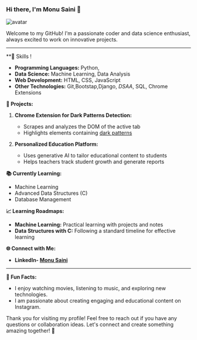 <!--
### Hi there, I'm Monu Saini 👋

Welcome to my GitHub profile! I'm passionate about coding, data science, and technology. I love building projects that solve real-world problems and enhance user experiences. Here's a bit about me:

---
<!--

**🎓 Education:**
- **MCA** (Pursuing) from AKTU, Lucknow
- **BCA** from Rajasthan University, 72%
- **12th Grade** from RBSE, 77%
- **10th Grade** from RBSE, 70%

**💼 Skills:**
- **Programming Languages:** Python,
- **Data Science:** Machine Learning, Data Analysis
- **Web Development:** HTML, CSS, JavaScript
- **Other Technologies:** Git,Bootstap,Django, *DSAA*, SQL, Chrome Extensions

**📚 Currently Learning:**
- Machine Learning
- Advanced Data Structures with C
- Database Management Systems

**🚀 Projects:**
1. **Chrome Extension for Dark Patterns Detection:**
   - Scrapes and analyzes the DOM of the active tab
   - Highlights elements containing [dark patterns](https://projectksecure.blogspot.com/2024/06/what-are-deceptive-patterns.html)

2. **Personalized Education Platform:**
   - Uses generative AI to tailor educational content to students
   - Helps teachers track student growth and generate reports

**📈 Learning Roadmaps:**
- **Machine Learning:** Practical learning with projects and notes
<!-- **Data Structures with C:** Following a unit-wise timeline for effective learning
- **Operating Systems, Cybersecurity, Database Management Systems, and Java OOP Concepts:** Preparing with detailed syllabi and suggested readings

**🌐 Find Me Online:**
- **LinkedIn:** [Monu Saini](https://www.linkedin.com/in/monupydev)
<!-- **Instagram:** Uploads comedy scenes, cricket viral videos, and more 

**📧 Contact Me:**
- **Email:** [monusainideveloper@gmail.com](mailto:monusainideveloper@gmail.com)
- **Phone:** +91 8696807790

---


**🌟 Fun Facts:**
- I enjoy watching movies, listening to music, and exploring new technologies.
- I am passionate about creating engaging and educational content on Instagram.

Thank you for visiting my profile! Feel free to reach out if you have any questions or collaboration ideas. Let's connect and create something amazing together!
-->
### Hi there, I'm Monu Saini 👋

![avatar](https://images.weserv.nl/?url=https://github.com/codesbird/codesbird/blob/main/images.jpeg?raw=true&v=4&h=300&w=300&fit=cover&mask=circle&maxage=7d
)

Welcome to my GitHub! I'm a passionate coder and data science enthusiast, always excited to work on innovative projects.

---

**💼 Skills !
- **Programming Languages:** Python,
- **Data Science:** Machine Learning, Data Analysis
- **Web Development:** HTML, CSS, JavaScript
- **Other Technologies:** Git,Bootstap,Django, *DSAA*, SQL, Chrome Extensions

**🚀 Projects:**
1. **Chrome Extension for Dark Patterns Detection:**
   - Scrapes and analyzes the DOM of the active tab
   - Highlights elements containing [dark patterns](https://projectksecure.blogspot.com/2024/06/what-are-deceptive-patterns.html)

2. **Personalized Education Platform:**
   - Uses generative AI to tailor educational content to students
   - Helps teachers track student growth and generate reports


**📚 Currently Learning:**
- Machine Learning
- Advanced Data Structures (C)
- Database Management

**📈 Learning Roadmaps:**
- **Machine Learning:** Practical learning with projects and notes
- **Data Structures with C:** Following a standard timeline for effective learning

**🌐 Connect with Me:**
- **LinkedIn- [Monu Saini](https://www.linkedin.com/in/monupydev)**

---



**🌟 Fun Facts:**
- I enjoy watching movies, listening to music, and exploring new technologies.
- I am passionate about creating engaging and educational content on Instagram.

Thank you for visiting my profile! Feel free to reach out if you have any questions or collaboration ideas. Let's connect and create something amazing together! 🚀
